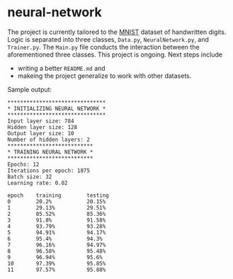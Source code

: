# neural-network
The project is currently tailored to the [MNIST](http://yann.lecun.com/exdb/mnist/) dataset of handwritten digits. Logic is separated into three classes, ```Data.py```, ```NeuralNetwork.py```, and ```Trainer.py```. The ```Main.py``` file conducts the interaction between the aforementioned three classes. This project is ongoing. Next steps include
* writing a better ```README.md``` and
* makeing the project generalize to work with other datasets.

Sample output: 
```
*******************************
* INITIALIZING NEURAL NETWORK *
*******************************
Input layer size: 784
Hidden layer size: 128
Output layer size: 10
Number of hidden layers: 2
***************************
* TRAINING NEURAL NETWORK *
***************************
Epochs: 12
Iterations per epoch: 1875
Batch size: 32
Learning rate: 0.02

epoch    training        testing
0        20.2%           20.15%
1        29.13%          29.51%
2        85.52%          85.36%
3        91.8%           91.58%
4        93.79%          93.28%
5        94.91%          94.17%
6        95.4%           94.3%
7        96.16%          94.97%
8        96.58%          95.48%
9        96.94%          95.6%
10       97.39%          95.85%
11       97.57%          95.88%
```